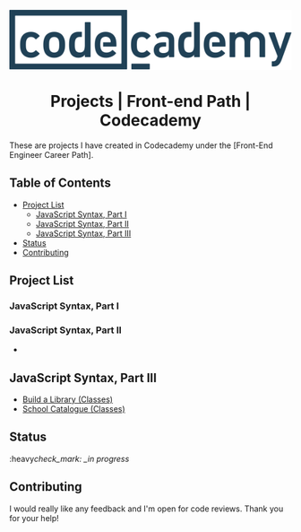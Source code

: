 <p align="center">
  <img src="./codecademy.svg" align="center"/>
</p>

<h1 align="center">Projects | Front-end Path | Codecademy</h1>

These are projects I have created in Codecademy under the [Front-End Engineer Career Path]. 

## Table of Contents <!-- omit in toc -->
- [Project List](#project-list)
  - [JavaScript Syntax, Part I](#javascript-syntax-part-i)
  - [JavaScript Syntax, Part II](#javascript-syntax-part-ii)
  - [JavaScript Syntax, Part III](#javascript-syntax-part-iii)
- [Status](#status)
- [Contributing](#contributing)

## Project List

### JavaScript Syntax, Part I



### JavaScript Syntax, Part II

- 

## JavaScript Syntax, Part III

- [Build a Library (Classes)](https://github.com/vivian-mca/JavaScript-Codecademy-Projects/tree/gh-pages/Build%20a%20Library)
- [School Catalogue (Classes)](https://github.com/vivian-mca/JavaScript-Codecademy-Projects/tree/gh-pages/School%20Catalogue)

## Status

:heavy*check_mark: \_in progress*

## Contributing

I would really like any feedback and I'm open for code reviews. Thank you for your help!

